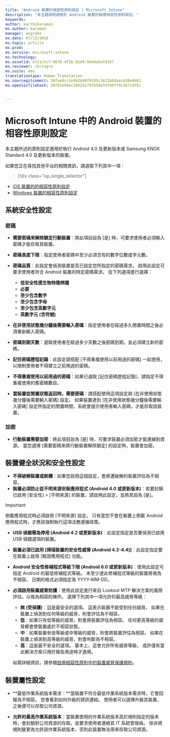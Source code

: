 ```yaml
---
title: "Android 裝置的相容性原則設定 | Microsoft Intune"
description: "本主題說明適用於 Android 裝置的裝置相容性原則設定。"
keywords: 
author: karthikaraman
ms.author: karaman
manager: angrobe
ms.date: 07/13/2016
ms.topic: article
ms.prod: 
ms.service: microsoft-intune
ms.technology: 
ms.assetid: e721c5c7-9678-4f3b-81d4-564da5efd337
ms.reviewer: chrisgre
ms.suite: ems
translationtype: Human Translation
ms.sourcegitcommit: 30fae0cc2e9b3b08f9195c2622b0daec639e0d62
ms.openlocfilehash: 20f61b9dec289252797650e7ef40ff4c5b7c0fbc


---
```



# <a name="compliance-policy-settings-for-android-devices-in-microsoft-intune"></a>Microsoft Intune 中的 Android 裝置的相容性原則設定

本主題所述的原則設定適用於執行 Android 4.0 及更新版本或 Samsung KNOX Standard 4.0 及更新版本的裝置。

如果您正在尋找其他平台的相關資訊，請選取下列其中一項︰
> [!div class="op_single_selector"]
- [iOS 裝置的的相容性原則設定](ios-compliance-policy-settings-in-microsoft-intune.md)
- [Windows 裝置的相容性原則設定](windows-compliance-policy-settings-in-microsoft-intune.md)

## <a name="system-security-settings"></a>系統安全性設定
### <a name="password"></a>密碼
- **需要密碼來解除鎖定行動裝置**︰將此項目設為 [是] 時，可要求使用者必須輸入密碼才能存取其裝置。

-  **密碼長度下限**：指定使用者密碼中至少必須含有的數字位數或字元數。

- **密碼品質**︰此設定會偵測裝置是否已設定您所指定的密碼需求。 啟用此設定可要求使用者符合 Android 裝置的特定密碼需求。 從下列選項進行選擇：

  -   **低安全性摸生物特徵辨識**
  -   **必要**
  -   **至少包含數字**
  -   **至少包含字母**
  -   **至少包含英數字元**
  -   **英數字元 (含符號)**

- **在非使用狀態幾分鐘後需要輸入密碼**：指定使用者在經過多久閒置時間之後必須重新輸入密碼。

- **密碼到期天數**：選取使用者在經過多少天數之後密碼到期，並必須建立新的密碼。

- **記住密碼歷程記錄**：此設定請搭配 [不得重複使用以前用過的密碼] 一起使用，以限制使用者不得建立之前用過的密碼。

- **不得重複使用以前用過的密碼**：如果已選取 [記住密碼歷程記錄]，請指定不得重複使用的舊密碼數目。

- **當裝置從閒置狀態返回時，需要密碼**：請搭配使用這項設定與 [在非使用狀態幾分鐘後需要輸入密碼] 設定。 如果裝置達到 [在非使用狀態幾分鐘後需要輸入密碼] 設定所指定的閒置時間，系統會提示使用者輸入密碼，才能存取該裝置。

### <a name="encryption"></a>加密
- **行動裝置需要加密**︰將此項目設為 [是] 時，可要求裝置必須加密才能連線到資源。 當您選擇 [需要密碼來將行動裝置解除鎖定] 的設定時，裝置會加密。

## <a name="device-health-and-security-settings"></a>裝置健全狀況和安全性設定

- **不得破解裝置或刷機**：如果您啟用這個設定，會將遭破解的裝置評估為不相容。
- **裝置必須防止從不明來源安裝應用程式 (Android 4.0 或更新版本)**：若要封鎖已啟用 [安全性] > [不明來源] 的裝置，請啟用此設定，並將其設為 [是]。  
>[!IMPORTANT]
>側載應用程式時必須啟用 [不明來源] 設定。 只有當您不會在裝置上側載 Android 應用程式時，才應該強制執行這項法務遵循政策。

- **USB 偵錯需為停用 (Android 4.2 或更新版本)**︰此設定指定是否要偵測已啟用 USB 偵錯選項的裝置。
- **裝置必須已啟用 [掃描裝置的安全性威脅 (Android 4.2-4.4)]**︰此設定指定要在裝置上啟用 [驗證應用程式] 功能。
- **Android 安全性修補程式等級下限 (Android 6.0 或更新版本)**︰使用此設定可指定 Android 的最低修補程式等級。 未至少達此修補程式等級的裝置將視為不相容。 日期的格式必須指定為 YYYY-MM-DD。
- **必須啟用裝置威脅防護**：使用此設定進行來自 Lookout MTP 解決方案的風險評估，以做為相容的條件。 選擇下列其中一項允許的最高威脅等級：

  - **無 (受保護)**︰這是最安全的選項。 這表示裝置不能受到任何威脅。 如果在裝置上偵測到任何等級的威脅，則會評估為不相容。
  - **低**︰如果只有低等級的威脅，則會將裝置評估為相容。 任何更高等級的威脅都會使裝置處於不相容狀態。
  - **中**︰如果裝置有低等級或中等級的威脅，則會將裝置評估為相容。 如果在裝置上偵測到高等級的威脅，則會判斷為不相容。
  - **高**：這是最不安全的選項。 基本上，這會允許所有威脅等級， 或許僅有當此解決方案只用於報告用途時才適用。

  如需詳細資訊，請參閱[啟用相容性原則中的裝置威脅保護規則](enable-device-threat-protection-rule-in-compliance-policy.md)。

## <a name="device-property-settings"></a>裝置屬性設定
- **最低作業系統版本需求︰**當裝置不符合最低作業系統版本需求時，它會回報為不相容。
  您會看到如何升級的資訊連結。 使用者可以選擇升級其裝置，之後便可以存取公司資源。

- **允許的最高作業系統版本**：當裝置使用的作業系統版本高於規則指定的版本時，會封鎖對公司資源的存取，並要求使用者連絡其 IT 系統管理員。 除非將規則變更為允許該作業系統版本，否則此裝置無法用來存取公司資源。



<!--HONumber=Nov16_HO1-->


